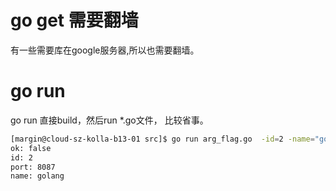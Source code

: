 
# go get 需要翻墙

有一些需要库在google服务器,所以也需要翻墙。


# go run 

go run 直接build，然后run *.go文件， 比较省事。

```bash
[margin@cloud-sz-kolla-b13-01 src]$ go run arg_flag.go  -id=2 -name="golang"  -port="8087"
ok: false
id: 2
port: 8087
name: golang

```


